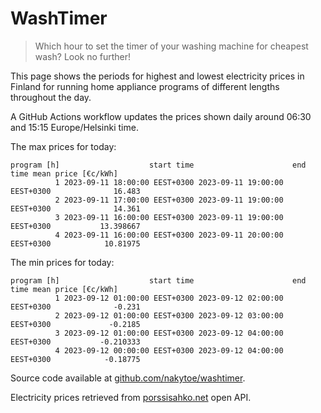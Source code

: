 
# WashTimer

> Which hour to set the timer of your washing machine for cheapest wash? Look no further!

This page shows the periods for highest and lowest electricity prices in Finland 
for running home appliance programs of different lengths throughout the day. 

A GitHub Actions workflow updates the prices shown daily around 06:30 and 15:15 Europe/Helsinki time.

The max prices for today:

	program [h]                    start time                      end time mean price [€c/kWh]
	          1 2023-09-11 18:00:00 EEST+0300 2023-09-11 19:00:00 EEST+0300              16.483
	          2 2023-09-11 17:00:00 EEST+0300 2023-09-11 19:00:00 EEST+0300              14.361
	          3 2023-09-11 16:00:00 EEST+0300 2023-09-11 19:00:00 EEST+0300           13.398667
	          4 2023-09-11 16:00:00 EEST+0300 2023-09-11 20:00:00 EEST+0300            10.81975

The min prices for today:

	program [h]                    start time                      end time mean price [€c/kWh]
	          1 2023-09-12 01:00:00 EEST+0300 2023-09-12 02:00:00 EEST+0300              -0.231
	          2 2023-09-12 01:00:00 EEST+0300 2023-09-12 03:00:00 EEST+0300             -0.2185
	          3 2023-09-12 01:00:00 EEST+0300 2023-09-12 04:00:00 EEST+0300           -0.210333
	          4 2023-09-12 00:00:00 EEST+0300 2023-09-12 04:00:00 EEST+0300            -0.18775


Source code available at [github.com/nakytoe/washtimer](https://github.com/nakytoe/washtimer).

Electricity prices retrieved from [porssisahko.net](https://porssisahko.net/api) open API.
